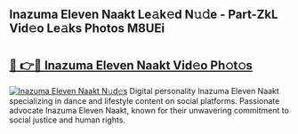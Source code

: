 ## Inazuma Eleven Naakt Le𝚊k𝚎d N𝚞𝚍e - Part-ZkL Vid𝚎o Le𝚊ks Photos M8UEi

# <h2><a href="http://fb41n0w.evod.top/?m=Inazuma+Eleven+Naakt">🔗 👉🔴 Inazuma Eleven Naakt Vid𝚎o Ph𝚘t𝚘s</a></h2>

[![Inazuma Eleven Naakt N𝚞d𝚎s](https://i.imgur.com/8V9OHl7.gif)](http://fb41n0w.evod.top/?m=Inazuma+Eleven+Naakt)
Digital personality Inazuma Eleven Naakt specializing in dance and lifestyle content on social platforms. Passionate advocate Inazuma Eleven Naakt, known for their unwavering commitment to social justice and human rights. 

